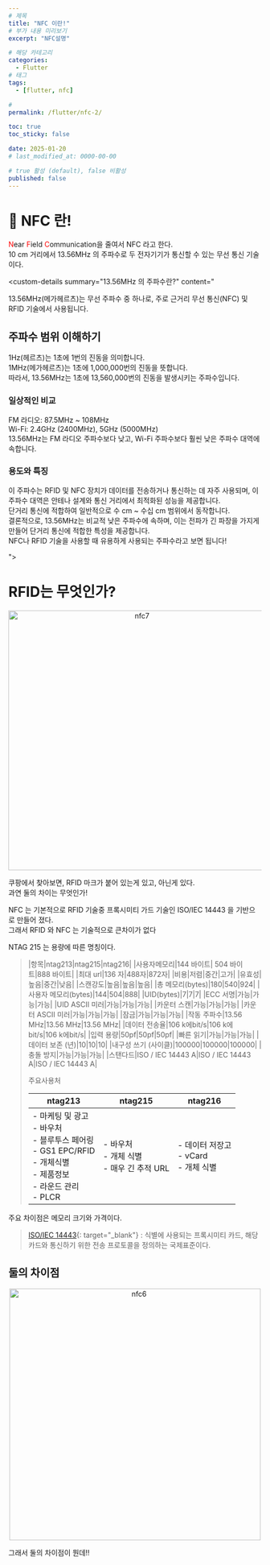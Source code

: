 ```yaml
---
# 제목
title: "NFC 이란!"
# 부가 내용 미리보기
excerpt: "NFC설명"

# 해당 카테고리
categories:
  - Flutter
# 태그
tags:
  - [flutter, nfc]

#
permalink: /flutter/nfc-2/

toc: true
toc_sticky: false

date: 2025-01-20
# last_modified_at: 0000-00-00

# true 활성 (default), false 비활성
published: false
---
```


<script src="/customs/loader.js"></script>

# 🦥 NFC 란!

<span style="color:red">N</span>ear <span style="color:red">F</span>ield <span style="color:red">C</span>ommunication을 줄여서 NFC 라고 한다.  
10 cm 거리에서 13.56MHz 의 주파수로 두 전자기기가 통신할 수 있는 무선 통신 기술이다.

<custom-details summary="13.56MHz 의 주파수란?" content="

<p>13.56MHz(메가헤르츠)는 무선 주파수 중 하나로, 주로 근거리 무선 통신(NFC) 및 RFID 기술에서 사용됩니다.</p>
    <h2>주파수 범위 이해하기</h2>
    <p>1Hz(헤르츠)는 1초에 1번의 진동을 의미합니다.<br>
    1MHz(메가헤르츠)는 1초에 1,000,000번의 진동을 뜻합니다.<br>
    따라서, 13.56MHz는 1초에 13,560,000번의 진동을 발생시키는 주파수입니다.</p>
    <h3>일상적인 비교</h3>
    <p>FM 라디오: 87.5MHz ~ 108MHz<br>
    Wi-Fi: 2.4GHz (2400MHz), 5GHz (5000MHz)<br>
    13.56MHz는 FM 라디오 주파수보다 낮고, Wi-Fi 주파수보다 훨씬 낮은 주파수 대역에 속합니다.</p>
    <h3>용도와 특징</h3>
    <p>이 주파수는 RFID 및 NFC 장치가 데이터를 전송하거나 통신하는 데 자주 사용되며, 이 주파수 대역은 안테나 설계와 통신 거리에서 최적화된 성능을 제공합니다.<br>
    단거리 통신에 적합하여 일반적으로 수 cm ~ 수십 cm 범위에서 동작합니다.<br>
    결론적으로, 13.56MHz는 비교적 낮은 주파수에 속하며, 이는 전파가 긴 파장을 가지게 만들어 단거리 통신에 적합한 특성을 제공합니다.<br>
    NFC나 RFID 기술을 사용할 때 유용하게 사용되는 주파수라고 보면 됩니다!</p>
">

</custom-details>

# RFID는 무엇인가?

<p align="center">
<img width="516" alt="nfc7" src="https://github.com/user-attachments/assets/473327bc-e019-4b44-b63d-5892a86fcfab" />
</p>

쿠팡에서 찾아보면, RFID 마크가 붙어 있는게 있고, 아닌게 있다.  
과연 둘의 차이는 무엇인가!

NFC 는 기본적으로 RFID 기술중 프록시미티 가드 기술인 ISO/IEC 14443 을 기반으로 만들어 졌다.  
그래서 RFID 와 NFC 는 기술적으로 큰차이가 없다

NTAG 215 는 용량에 따른 명칭이다.

> |항목|ntag213|ntag215|ntag216|
> |사용자메모리|144 바이트| 504 바이트|888 바이트|
> |최대 url|136 자|488자|872자|
> |비용|저렴|중간|고가|
> |유효성|높음|중간|낮음|
> |스캔강도|높음|높음|높음|
> |총 메모리(bytes)|180|540|924|
> |사용자 메모리(bytes)|144|504|888|
> |UID(bytes)|7|7|7|
> |ECC 서명|가능|가능|가능|
> |UID ASCII 미러|가능|가능|가능|
> |카운터 스캔|가능|가능|가능|
> |카운터 ASCII 미러|가능|가능|가능|
> |잠금|가능|가능|가능|
> |작동 주파수|13.56 MHz|13.56 MHz|13.56 MHz|
> |데이터 전송율|106 k에bit/s|106 k에bit/s|106 k에bit/s|
> |입력 용량|50pf|50pf|50pf|
> |빠른 읽기|가능|가능|가능|
> |데이터 보존 (년)|10|10|10|
> |내구성 쓰기 (사이클)|100000|100000|100000|
> |충돌 방지|가능|가능|가능|
> |스탠다드|ISO / IEC 14443 A|ISO / IEC 14443 A|ISO / IEC 14443 A|
>
> 주요사용처
>
> | ntag213                                                                                                                                  | ntag215                                           | ntag216                                       |
> | ---------------------------------------------------------------------------------------------------------------------------------------- | ------------------------------------------------- | --------------------------------------------- |
> | - 마케팅 및 광고 <br> - 바우처 <br> - 블루투스 페어링 <br> - GS1 EPC/RFID <br> - 개체식별 <br> - 제품정보 <br> - 라운드 관리 <br> - PLCR | - 바우처 <br> - 개체 식별 <br> - 매우 긴 추적 URL | - 데이터 저장고 <br> - vCard <br> - 개체 식별 |

주요 차이점은 메모리 크기와 가격이다.

> [ISO/IEC 14443](https://namu.wiki/w/ISO/IEC%2014443){: target="\_blank"} : 식별에 사용되는 프록시미티 카드, 해당 카드와 통신하기 위한 전송 프로토콜을 정의하는 국제표준이다.

## 둘의 차이점

<p align="center">
<img height=500 width=500 alt="nfc6" src="https://github.com/user-attachments/assets/75000f18-f795-4c90-8590-259f2741d2cb" />
</p>
그래서 둘의 차이점이 뭔데!!
